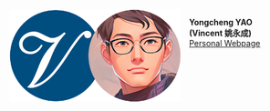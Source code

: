 <img align="left" width="300" src="/images/readme_pic.png" style="margin-right: 15px" /> 

**Yongcheng YAO** \
**(Vincent 姚永成)** \
[Personal Webpage](https://yongchengyao.github.io)
